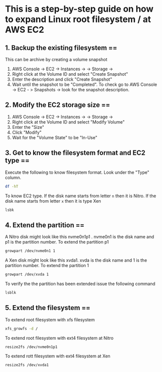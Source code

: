 # This is a step-by-step guide on how to expand Linux root filesystem / at AWS EC2

## 1. Backup the existing filesystem  ==

This can be archive by creating a volume snapshot

 1. AWS Console -> EC2 -> Instances -> <Desired Instance ID> -> Storage -> <Desired Volume ID> 
 2. Right click at the Volume ID and select "Create Snapshot"
 3. Enter the description and click "Create Snapshot" 
 4. Wait until the snapshot to be "Completed". To check go to   AWS Console -> EC2 - > Snapshots -> look for the snapshot description.

## 2. Modify the EC2 storage size ==
 1. AWS Console -> EC2 -> Instances -> <Desired Instance ID> -> Storage -> <Desired Volume ID> 
 2. Right click at the Volume ID and select "Modify Volume"
 3. Enter the "Size"
 4. Click "Modify"
 5. Wait for the  "Volume State" to be "In-Use"

## 3. Get to know the filesystem format and EC2 type ==
Execute the following  to know filesystem format. Look under the "Type" column. 
```bash
df -hT
```
 
To know EC2 type. If the disk name starts from letter `n` then it is Nitro. If the disk name starts from letter `x` then it is type Xen
```bash
lsbk
```
 
## 4. Extend the partition ==
A Nitro disk might look like this nvme0n1p1 . nvme0n1 is the disk name and p1 is the partition number. To extend the partition p1 
```bash
growpart /dev/nvme0n1 1
```
 
A Xen disk might look like this xvda1. xvda is the disk name and 1 is the partition number. To extend the partition 1
```bash
growpart /dev/xvda 1
```
 
To verify the the partition has been extended issue the following command
```bash
lsblk
```
 
## 5. Extend the filesystem ==
To extend root filesystem with xfs filesystem
```bash
xfs_growfs -d /
```
 
To extend root filesystem with ext4 filesystem at Nitro
```bash
resize2fs /dev/nvme0n1p1
```
 
To extend rott filesystem with ext4 filesystem at Xen
```bash
resize2fs /dev/xvda1
```
